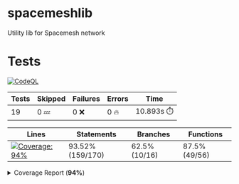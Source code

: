 # spacemeshlib

Utility lib for Spacemesh network

# Tests

[![CodeQL](https://github.com/andreivcodes/spacemeshlib/actions/workflows/codeql-analysis.yml/badge.svg?branch=main)](https://github.com/andreivcodes/spacemeshlib/actions/workflows/codeql-analysis.yml)


| Tests | Skipped | Failures | Errors | Time |
| ----- | ------- | -------- | -------- | ------------------ |
| 19 | 0 :zzz: | 0 :x: | 0 :fire: | 10.893s :stopwatch: |


| Lines | Statements | Branches | Functions |
| ----- | ------- | -------- | -------- |
| <a href="https://github.com/andreivcodes/spacemeshlib/blob/8d31bbd44fceed1095a81dce029310395d0ef1fd/README.md"><img alt="Coverage: 94%" src="https://img.shields.io/badge/Coverage-94%25-brightgreen.svg" /></a><br/> | 93.52% (159/170) | 62.5% (10/16) | 87.5% (49/56) |


<details><summary>Coverage Report (<b>94%</b>)</summary><table><tr><th>File</th><th>% Stmts</th><th>% Branch</th><th>% Funcs</th><th>% Lines</th><th>Uncovered Line #s</th></tr><tbody><tr><td><b>All files</b></td><td><b>93.52</b></td><td><b>62.5</b></td><td><b>87.5</b></td><td><b>94.53</b></td><td></td></tr><tr><td><!-- Jest Coverage Comment --> <a href="https://github.com/andreivcodes/spacemeshlib/blob/8d31bbd44fceed1095a81dce029310395d0ef1fd/channels.ts">channels.ts</a></td><td>100</td><td>50</td><td>100</td><td>100</td><td><a href="https://github.com/andreivcodes/spacemeshlib/blob/8d31bbd44fceed1095a81dce029310395d0ef1fd/channels.ts#L11-L20">1120</a></td></tr><tr><td><!-- Jest Coverage Comment --> <a href="https://github.com/andreivcodes/spacemeshlib/blob/8d31bbd44fceed1095a81dce029310395d0ef1fd/crypto.ts">crypto.ts</a></td><td>93.51</td><td>100</td><td>84.44</td><td>91.76</td><td><a href="https://github.com/andreivcodes/spacemeshlib/blob/8d31bbd44fceed1095a81dce029310395d0ef1fd/crypto.ts#L28">28</a>, <a href="https://github.com/andreivcodes/spacemeshlib/blob/8d31bbd44fceed1095a81dce029310395d0ef1fd/crypto.ts#L42">42</a>, <a href="https://github.com/andreivcodes/spacemeshlib/blob/8d31bbd44fceed1095a81dce029310395d0ef1fd/crypto.ts#L58">58</a>, <a href="https://github.com/andreivcodes/spacemeshlib/blob/8d31bbd44fceed1095a81dce029310395d0ef1fd/crypto.ts#L74">74</a>, <a href="https://github.com/andreivcodes/spacemeshlib/blob/8d31bbd44fceed1095a81dce029310395d0ef1fd/crypto.ts#L92">92</a>, <a href="https://github.com/andreivcodes/spacemeshlib/blob/8d31bbd44fceed1095a81dce029310395d0ef1fd/crypto.ts#L111">111</a>, <a href="https://github.com/andreivcodes/spacemeshlib/blob/8d31bbd44fceed1095a81dce029310395d0ef1fd/crypto.ts#L168">168</a></td></tr><tr><td><!-- Jest Coverage Comment --> <a href="https://github.com/andreivcodes/spacemeshlib/blob/8d31bbd44fceed1095a81dce029310395d0ef1fd/global_state.ts">global_state.ts</a></td><td>91.17</td><td>25</td><td>100</td><td>100</td><td><a href="https://github.com/andreivcodes/spacemeshlib/blob/8d31bbd44fceed1095a81dce029310395d0ef1fd/global_state.ts#L10">10</a>, <a href="https://github.com/andreivcodes/spacemeshlib/blob/8d31bbd44fceed1095a81dce029310395d0ef1fd/global_state.ts#L29-L50">29<!-- Jest Coverage Comment -->50</a></td></tr><tr><td><!-- Jest Coverage Comment --> <a href="https://github.com/andreivcodes/spacemeshlib/blob/8d31bbd44fceed1095a81dce029310395d0ef1fd/tx.ts">tx.ts</a></td><td>90.9</td><td>50</td><td>100</td><td>100</td><td><a href="https://github.com/andreivcodes/spacemeshlib/blob/8d31bbd44fceed1095a81dce029310395d0ef1fd/tx.ts#L12">12</a></td></tr></tbody></table></details>
